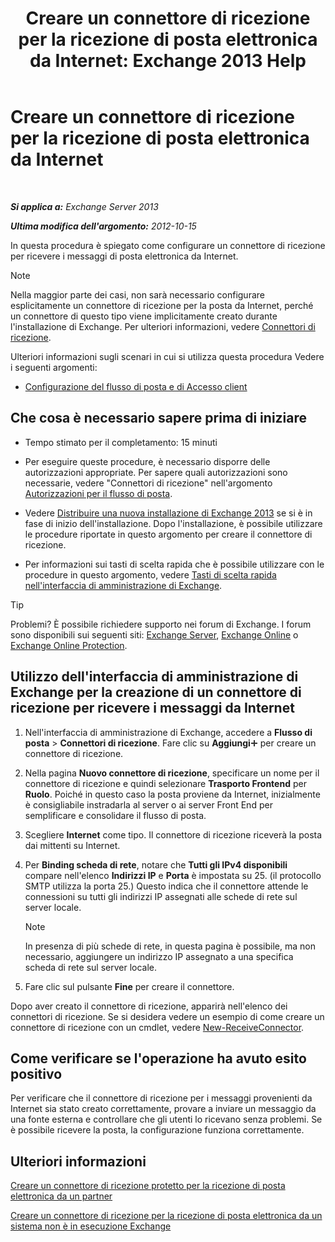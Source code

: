 ﻿---
title: 'Creare un connettore di ricezione per la ricezione di posta elettronica da Internet: Exchange 2013 Help'
TOCTitle: Creare un connettore di ricezione per la ricezione di posta elettronica da Internet
ms:assetid: 534bbd32-a0db-4d50-9579-4933b156d7b3
ms:mtpsurl: https://technet.microsoft.com/it-it/library/JJ657447(v=EXCHG.150)
ms:contentKeyID: 50480604
ms.date: 05/22/2018
mtps_version: v=EXCHG.150
ms.translationtype: MT
---

# Creare un connettore di ricezione per la ricezione di posta elettronica da Internet

 

_**Si applica a:** Exchange Server 2013_

_**Ultima modifica dell'argomento:** 2012-10-15_

In questa procedura è spiegato come configurare un connettore di ricezione per ricevere i messaggi di posta elettronica da Internet.


> [!NOTE]
> Nella maggior parte dei casi, non sarà necessario configurare esplicitamente un connettore di ricezione per la posta da Internet, perché un connettore di questo tipo viene implicitamente creato durante l'installazione di Exchange. Per ulteriori informazioni, vedere <A href="receive-connectors-exchange-2013-help.md">Connettori di ricezione</A>.



Ulteriori informazioni sugli scenari in cui si utilizza questa procedura Vedere i seguenti argomenti:

  - [Configurazione del flusso di posta e di Accesso client](configure-mail-flow-and-client-access-exchange-2013-help.md)

## Che cosa è necessario sapere prima di iniziare

  - Tempo stimato per il completamento: 15 minuti

  - Per eseguire queste procedure, è necessario disporre delle autorizzazioni appropriate. Per sapere quali autorizzazioni sono necessarie, vedere "Connettori di ricezione" nell'argomento [Autorizzazioni per il flusso di posta](mail-flow-permissions-exchange-2013-help.md).

  - Vedere [Distribuire una nuova installazione di Exchange 2013](deploy-a-new-installation-of-exchange-2013-exchange-2013-help.md) se si è in fase di inizio dell'installazione. Dopo l'installazione, è possibile utilizzare le procedure riportate in questo argomento per creare il connettore di ricezione.

  - Per informazioni sui tasti di scelta rapida che è possibile utilizzare con le procedure in questo argomento, vedere [Tasti di scelta rapida nell'interfaccia di amministrazione di Exchange](keyboard-shortcuts-in-the-exchange-admin-center-exchange-online-protection-help.md).


> [!TIP]
> Problemi? È possibile richiedere supporto nei forum di Exchange. I forum sono disponibili sui seguenti siti: <A href="https://go.microsoft.com/fwlink/p/?linkid=60612">Exchange Server</A>, <A href="https://go.microsoft.com/fwlink/p/?linkid=267542">Exchange Online</A> o <A href="https://go.microsoft.com/fwlink/p/?linkid=285351">Exchange Online Protection</A>.



## Utilizzo dell'interfaccia di amministrazione di Exchange per la creazione di un connettore di ricezione per ricevere i messaggi da Internet

1.  Nell'interfaccia di amministrazione di Exchange, accedere a **Flusso di posta** \> **Connettori di ricezione**. Fare clic su **Aggiungi**![Icona Aggiungi](images/JJ218640.c1e75329-d6d7-4073-a27d-498590bbb558(EXCHG.150).gif "Icona Aggiungi") per creare un connettore di ricezione.

2.  Nella pagina **Nuovo connettore di ricezione**, specificare un nome per il connettore di ricezione e quindi selezionare **Trasporto Frontend** per **Ruolo**. Poiché in questo caso la posta proviene da Internet, inizialmente è consigliabile instradarla al server o ai server Front End per semplificare e consolidare il flusso di posta.

3.  Scegliere **Internet** come tipo. Il connettore di ricezione riceverà la posta dai mittenti su Internet.

4.  Per **Binding scheda di rete**, notare che **Tutti gli IPv4 disponibili** compare nell'elenco **Indirizzi IP** e **Porta** è impostata su 25. (il protocollo SMTP utilizza la porta 25.) Questo indica che il connettore attende le connessioni su tutti gli indirizzi IP assegnati alle schede di rete sul server locale.
    

    > [!NOTE]
    > In presenza di più schede di rete, in questa pagina è possibile, ma non necessario, aggiungere un indirizzo IP assegnato a una specifica scheda di rete sul server locale.



5.  Fare clic sul pulsante **Fine** per creare il connettore.

Dopo aver creato il connettore di ricezione, apparirà nell'elenco dei connettori di ricezione. Se si desidera vedere un esempio di come creare un connettore di ricezione con un cmdlet, vedere [New-ReceiveConnector](https://technet.microsoft.com/it-it/library/bb125139\(v=exchg.150\)).

## Come verificare se l'operazione ha avuto esito positivo

Per verificare che il connettore di ricezione per i messaggi provenienti da Internet sia stato creato correttamente, provare a inviare un messaggio da una fonte esterna e controllare che gli utenti lo ricevano senza problemi. Se è possibile ricevere la posta, la configurazione funziona correttamente.

## Ulteriori informazioni

[Creare un connettore di ricezione protetto per la ricezione di posta elettronica da un partner](create-a-secure-receive-connector-to-receive-email-from-a-partner-exchange-2013-help.md)

[Creare un connettore di ricezione per la ricezione di posta elettronica da un sistema non è in esecuzione Exchange](create-a-receive-connector-to-receive-email-from-a-system-not-running-exchange-exchange-2013-help.md)

